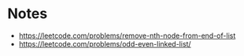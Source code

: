 # Notes
- https://leetcode.com/problems/remove-nth-node-from-end-of-list
- https://leetcode.com/problems/odd-even-linked-list/
